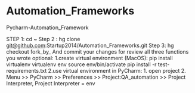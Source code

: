 # Automation_Frameworks
Pycharm-Automation_Framework


STEP 1:  cd ~
Step 2 : hg clone git@github.com:Startup2014/Automation_Frameworks.git
Step 3: hg checkout fork_by_<user>
And commit your changes for review all three functions you wrote
optional:
  1.create virtual environment (MacOS):
     pip install virtualenv
     virtualenv env
     source env/bin/activate
     pip install -r test-requirements.txt
  2.use virtual environment in PyCharm:
      1. open project
      2. Menu >> PyCharm >> Preferences >> Project:QA_automation >> Project Interpreter, Project Interpreter = env

